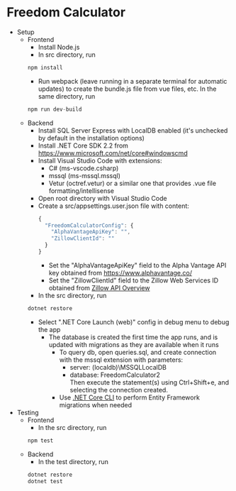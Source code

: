# Freedom Calculator

* Setup
  * Frontend
    * Install Node.js
    * In src directory, run 
    ```javascript
    npm install
    ```
    * Run webpack (leave running in a separate terminal for automatic updates) to create the bundle.js file from vue files, etc. In the same directory, run
    ```javascript
    npm run dev-build
    ```
  * Backend
    * Install SQL Server Express with LocalDB enabled (it's unchecked by default in the installation options)
    * Install .NET Core SDK 2.2 from https://www.microsoft.com/net/core#windowscmd
    * Install Visual Studio Code with extensions:
      * C# (ms-vscode.csharp)
      * mssql (ms-mssql.mssql)
      * Vetur (octref.vetur) or a similar one that provides .vue file formatting/intellisense
    * Open root directory with Visual Studio Code
    * Create a src/appsettings.user.json file with content:
      ```javascript
      {
        "FreedomCalculatorConfig": {
          "AlphaVantageApiKey": "",
          "ZillowClientId": ""
        }
      }
      ```
      * Set the "AlphaVantageApiKey" field to the Alpha Vantage API key obtained from https://www.alphavantage.co/
      * Set the "ZillowClientId" field to the Zillow Web Services ID obtained from [Zillow API Overview](http://www.zillow.com/howto/api/APIOverview.htm)
    * In the src directory, run
    ```bat
    dotnet restore
    ```
    * Select ".NET Core Launch (web)" config in debug menu to debug the app
      * The database is created the first time the app runs, and is updated with migrations as they are available when it runs
        * To query db, open queries.sql, and create connection with the mssql extension with parameters:
          * server: (localdb)\\MSSQLLocalDB
          * database: FreedomCalculator2  
          Then execute the statement(s) using Ctrl+Shift+e, and selecting the connection created.
        * Use [.NET Core CLI](https://docs.microsoft.com/en-us/ef/core/miscellaneous/cli/dotnet) to perform Entity Framework migrations when needed
* Testing
    * Frontend
      * In the src directory, run
      ```javascript
      npm test
      ```
    * Backend
      * In the test directory, run
      ```bat
      dotnet restore
      dotnet test
      ```